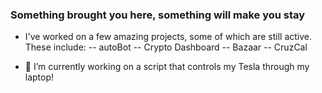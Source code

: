 ### Something brought you here, something will make you stay 

- I've worked on a few amazing projects, some of which are still active. These include:
-- autoBot
-- Crypto Dashboard 
-- Bazaar 
-- CruzCal 

- 🔭 I’m currently working on a script that controls my Tesla through my laptop! 

<!--
**tanmaymittal/tanmaymittal** is a ✨ _special_ ✨ repository because its `README.md` (this file) appears on your GitHub profile.

Here are some ideas to get you started:

- 🔭 I’m currently working on ...
- 🌱 I’m currently learning ...
- 👯 I’m looking to collaborate on ...
- 🤔 I’m looking for help with ...
- 💬 Ask me about ...
- 📫 How to reach me: ...
- 😄 Pronouns: ...
- ⚡ Fun fact: ...
-->

